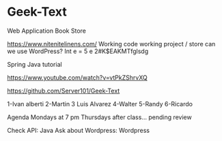 # Geek-Text
Web Application Book Store



https://www.nitenitelinens.com/
Working code
working project / store
can we use WordPress?
Int e  = 5
e 2#K$EAKMTfglsdg

Spring Java tutorial

https://www.youtube.com/watch?v=vtPkZShrvXQ

https://github.com/Server101/Geek-Text

1-Ivan alberti
2-Martin 
3 Luis Alvarez
4-Walter
5-Randy
6-Ricardo

Agenda
Mondays at 7 pm
Thursdays after class… pending review

Check API:
Java
Ask about Wordpress:
Wordpress


